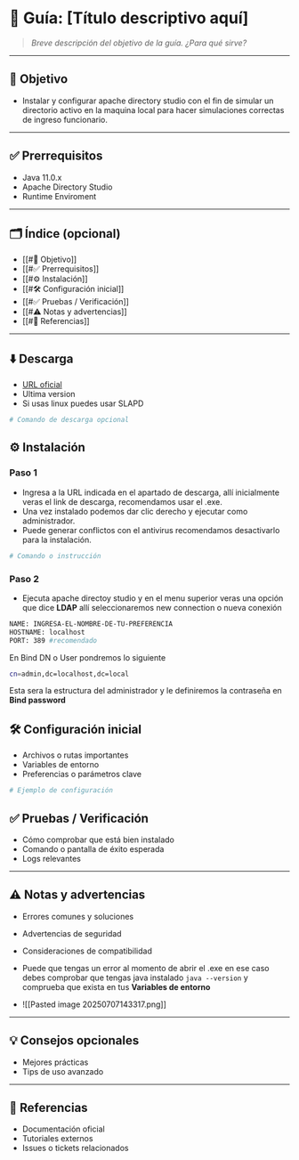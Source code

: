 # 📘 Guía: [Título descriptivo aquí]
> _Breve descripción del objetivo de la guía. ¿Para qué sirve?_

---

## 🎯 Objetivo
- Instalar y configurar apache directory studio con el fin de simular un directorio activo en la maquina local para hacer simulaciones correctas de ingreso funcionario.

---

## ✅ Prerrequisitos
- Java 11.0.x
- Apache Directory Studio
- Runtime Enviroment

---

## 🗂️ Índice (opcional)
- [[#🎯 Objetivo]]
- [[#✅ Prerrequisitos]]
- [[#⚙️ Instalación]]
- [[#🛠️ Configuración inicial]]
- [[#✅ Pruebas / Verificación]]
- [[#⚠️ Notas y advertencias]]
- [[#🔗 Referencias]]

---

## ⬇️ Descarga
- [URL oficial ](https://directory.apache.org/studio/download/download-windows.html)
- Ultima version
- Si usas linux puedes usar SLAPD

```bash
# Comando de descarga opcional
```

## ⚙️ Instalación
### Paso 1
- Ingresa a la URL indicada en el apartado de descarga, allí inicialmente veras el link de descarga, recomendamos usar el .exe.
- Una vez instalado podemos dar clic derecho y ejecutar como administrador.
- Puede generar conflictos con el antivirus recomendamos desactivarlo para la instalación.

```bash
# Comando o instrucción
```
### Paso 2
- Ejecuta apache directoy studio y en el menu superior veras una opción que dice **LDAP** allí seleccionaremos new connection o nueva conexión

```bash
NAME: INGRESA-EL-NOMBRE-DE-TU-PREFERENCIA
HOSTNAME: localhost
PORT: 389 #recomendado
```
En Bind DN o User pondremos lo siguiente

```bash
cn=admin,dc=localhost,dc=local
```
Esta sera la estructura del administrador y le definiremos la contraseña en **Bind password** 
## 🛠️ Configuración inicial
- Archivos o rutas importantes
- Variables de entorno
- Preferencias o parámetros clave

``` bash
# Ejemplo de configuración
```

## ✅ Pruebas / Verificación
- Cómo comprobar que está bien instalado
- Comando o pantalla de éxito esperada 
- Logs relevantes
--- 

## ⚠️ Notas y advertencias
- Errores comunes y soluciones
- Advertencias de seguridad
- Consideraciones de compatibilidad

- Puede que tengas un error al momento de abrir el .exe en ese caso debes comprobar que tengas java instalado `java --version` y comprueba que exista en tus **Variables de entorno** 
- ![[Pasted image 20250707143317.png]]

--- 

## 💡 Consejos opcionales
- Mejores prácticas
- Tips de uso avanzado

--- 
## 🔗 Referencias
- Documentación oficial
- Tutoriales externos
- Issues o tickets relacionados